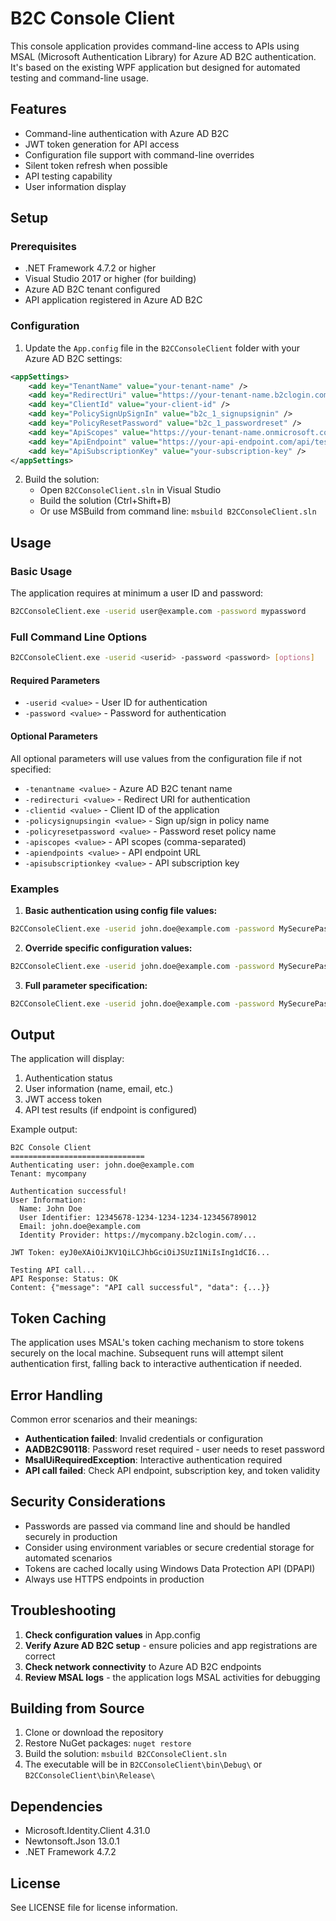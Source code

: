 # B2C Console Client

This console application provides command-line access to APIs using MSAL (Microsoft Authentication Library) for Azure AD B2C authentication. It's based on the existing WPF application but designed for automated testing and command-line usage.

## Features

- Command-line authentication with Azure AD B2C
- JWT token generation for API access
- Configuration file support with command-line overrides
- Silent token refresh when possible
- API testing capability
- User information display

## Setup

### Prerequisites

- .NET Framework 4.7.2 or higher
- Visual Studio 2017 or higher (for building)
- Azure AD B2C tenant configured
- API application registered in Azure AD B2C

### Configuration

1. Update the `App.config` file in the `B2CConsoleClient` folder with your Azure AD B2C settings:

```xml
<appSettings>
    <add key="TenantName" value="your-tenant-name" />
    <add key="RedirectUri" value="https://your-tenant-name.b2clogin.com/oauth2/nativeclient" />
    <add key="ClientId" value="your-client-id" />
    <add key="PolicySignUpSignIn" value="b2c_1_signupsignin" />
    <add key="PolicyResetPassword" value="b2c_1_passwordreset" />
    <add key="ApiScopes" value="https://your-tenant-name.onmicrosoft.com/your-api/access_as_user" />
    <add key="ApiEndpoint" value="https://your-api-endpoint.com/api/test" />
    <add key="ApiSubscriptionKey" value="your-subscription-key" />
</appSettings>
```

2. Build the solution:
   - Open `B2CConsoleClient.sln` in Visual Studio
   - Build the solution (Ctrl+Shift+B)
   - Or use MSBuild from command line: `msbuild B2CConsoleClient.sln`

## Usage

### Basic Usage

The application requires at minimum a user ID and password:

```bash
B2CConsoleClient.exe -userid user@example.com -password mypassword
```

### Full Command Line Options

```bash
B2CConsoleClient.exe -userid <userid> -password <password> [options]
```

#### Required Parameters

- `-userid <value>` - User ID for authentication
- `-password <value>` - Password for authentication

#### Optional Parameters

All optional parameters will use values from the configuration file if not specified:

- `-tenantname <value>` - Azure AD B2C tenant name
- `-redirecturi <value>` - Redirect URI for authentication
- `-clientid <value>` - Client ID of the application
- `-policysignupsingin <value>` - Sign up/sign in policy name
- `-policyresetpassword <value>` - Password reset policy name
- `-apiscopes <value>` - API scopes (comma-separated)
- `-apiendpoints <value>` - API endpoint URL
- `-apisubscriptionkey <value>` - API subscription key

### Examples

1. **Basic authentication using config file values:**
```bash
B2CConsoleClient.exe -userid john.doe@example.com -password MySecurePassword123
```

2. **Override specific configuration values:**
```bash
B2CConsoleClient.exe -userid john.doe@example.com -password MySecurePassword123 -tenantname mycompany -clientid abc123def456
```

3. **Full parameter specification:**
```bash
B2CConsoleClient.exe -userid john.doe@example.com -password MySecurePassword123 -tenantname mycompany -clientid abc123def456 -apiscopes "https://mycompany.onmicrosoft.com/api/read" -apiendpoints "https://api.mycompany.com/test"
```

## Output

The application will display:

1. Authentication status
2. User information (name, email, etc.)
3. JWT access token
4. API test results (if endpoint is configured)

Example output:
```
B2C Console Client
==============================
Authenticating user: john.doe@example.com
Tenant: mycompany

Authentication successful!
User Information:
  Name: John Doe
  User Identifier: 12345678-1234-1234-1234-123456789012
  Email: john.doe@example.com
  Identity Provider: https://mycompany.b2clogin.com/...

JWT Token: eyJ0eXAiOiJKV1QiLCJhbGciOiJSUzI1NiIsIng1dCI6...

Testing API call...
API Response: Status: OK
Content: {"message": "API call successful", "data": {...}}
```

## Token Caching

The application uses MSAL's token caching mechanism to store tokens securely on the local machine. Subsequent runs will attempt silent authentication first, falling back to interactive authentication if needed.

## Error Handling

Common error scenarios and their meanings:

- **Authentication failed**: Invalid credentials or configuration
- **AADB2C90118**: Password reset required - user needs to reset password
- **MsalUiRequiredException**: Interactive authentication required
- **API call failed**: Check API endpoint, subscription key, and token validity

## Security Considerations

- Passwords are passed via command line and should be handled securely in production
- Consider using environment variables or secure credential storage for automated scenarios
- Tokens are cached locally using Windows Data Protection API (DPAPI)
- Always use HTTPS endpoints in production

## Troubleshooting

1. **Check configuration values** in App.config
2. **Verify Azure AD B2C setup** - ensure policies and app registrations are correct
3. **Check network connectivity** to Azure AD B2C endpoints
4. **Review MSAL logs** - the application logs MSAL activities for debugging

## Building from Source

1. Clone or download the repository
2. Restore NuGet packages: `nuget restore`
3. Build the solution: `msbuild B2CConsoleClient.sln`
4. The executable will be in `B2CConsoleClient\bin\Debug\` or `B2CConsoleClient\bin\Release\`

## Dependencies

- Microsoft.Identity.Client 4.31.0
- Newtonsoft.Json 13.0.1
- .NET Framework 4.7.2

## License

See LICENSE file for license information.
